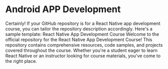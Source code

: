 # Android APP Development
  Certainly! If your GitHub repository is for a React Native app development course, you can tailor the repository description accordingly. Here's a sample template:  React Native App Development Course Welcome to the official repository for the React Native App Development Course! This repository contains comprehensive resources, code samples, and projects covered throughout the course. Whether you're a student eager to learn React Native or an instructor looking for course materials, you've come to the right place.
